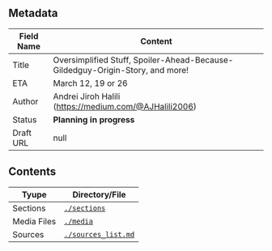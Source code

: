 ## Metadata

| Field Name | Content |
| --- | --- |
| Title | Oversimplified Stuff, Spoiler-Ahead-Because-Gildedguy-Origin-Story, and more! |
| ETA | March 12, 19 or 26 |
| Author | Andrei Jiroh Halili (https://medium.com/@AJHalili2006) |
| Status | **Planning in progress** |
| Draft URL | null |

## Contents

| Tyupe | Directory/File |
| --- | --- |
| Sections | [`./sections`](./sections) |
| Media Files | [`./media`](./files) |
| Sources | [`./sources_list.md`](./sources_list.md) |
